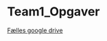 # Team1_Opgaver
 
[Fælles google drive](https://drive.google.com/drive/folders/1kziYI8s874VOhS0KtZtHVdeVerclFnDs?usp=drive_link) 
